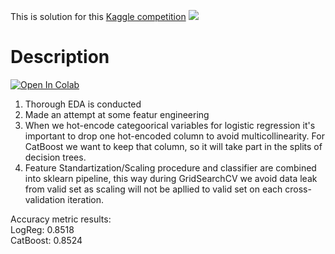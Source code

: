 This is solution for this [Kaggle competition](https://www.kaggle.com/c/advanced-dls-spring-2021/overview) 
![](assets/exmpls.gif)

# Description
[![Open In Colab](https://colab.research.google.com/assets/colab-badge.svg)](http://colab.research.google.com/github/Viktor-Sok/Classic_ML_Algorithms/blob/main/LogReg_vs_CatBoost/notebooks/Churn_Prediction_Kaggle.ipynb)

1. Thorough EDA is conducted
2. Made an attempt at some featur engineering
3. When we hot-encode categoorical variables for logistic regression it's important to drop one hot-encoded column to avoid multicollinearity. For CatBoost we want to keep that column, so it will take part in the splits of decision trees.
4. Feature Standartization/Scaling procedure and classifier are combined into sklearn pipeline, this way during GridSearchCV we avoid data leak from valid set as scaling will not be apllied to valid set on each cross-validation iteration.

Accuracy metric results: <br>
LogReg: 0.8518 <br>
CatBoost: 0.8524 <br>


